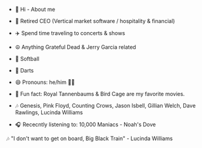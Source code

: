 - 👋 Hi - About me
- 🤔 Retired CEO (Vertical market software / hospitality & financial)
- ✈️ Spend time traveling to concerts & shows
- ☮️ Anything Grateful Dead & Jerry Garcia related
- 🥎 Softball
- 🎯 Darts
- 😄 Pronouns: he/him 🏳️‍🌈
- 🎥 Fun fact: Royal Tannenbaums & Bird Cage are my favorite movies. 
- 🎶 Genesis, Pink Floyd, Counting Crows, Jason Isbell, Gillian Welch, Dave Rawlings, Lucinda Williams

- 🎧 Rececntly listening to:  10,000 Maniacs - Noah's Dove


🎶 "I don't want to get on board, Big Black Train" - Lucinda Williams

